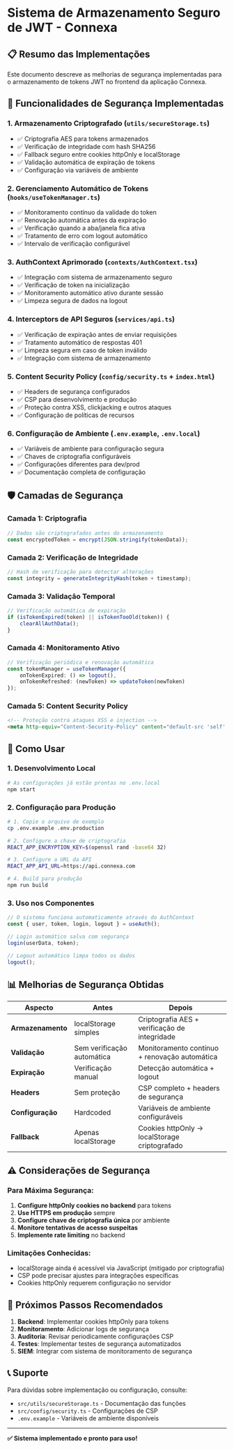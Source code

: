 # Sistema de Armazenamento Seguro de JWT - Connexa

## 📋 Resumo das Implementações

Este documento descreve as melhorias de segurança implementadas para o armazenamento de tokens JWT no frontend da aplicação Connexa.

## 🔐 Funcionalidades de Segurança Implementadas

### 1. **Armazenamento Criptografado** (`utils/secureStorage.ts`)
- ✅ Criptografia AES para tokens armazenados
- ✅ Verificação de integridade com hash SHA256
- ✅ Fallback seguro entre cookies httpOnly e localStorage
- ✅ Validação automática de expiração de tokens
- ✅ Configuração via variáveis de ambiente

### 2. **Gerenciamento Automático de Tokens** (`hooks/useTokenManager.ts`)
- ✅ Monitoramento contínuo da validade do token
- ✅ Renovação automática antes da expiração
- ✅ Verificação quando a aba/janela fica ativa
- ✅ Tratamento de erro com logout automático
- ✅ Intervalo de verificação configurável

### 3. **AuthContext Aprimorado** (`contexts/AuthContext.tsx`)
- ✅ Integração com sistema de armazenamento seguro
- ✅ Verificação de token na inicialização
- ✅ Monitoramento automático ativo durante sessão
- ✅ Limpeza segura de dados na logout

### 4. **Interceptors de API Seguros** (`services/api.ts`)
- ✅ Verificação de expiração antes de enviar requisições
- ✅ Tratamento automático de respostas 401
- ✅ Limpeza segura em caso de token inválido
- ✅ Integração com sistema de armazenamento

### 5. **Content Security Policy** (`config/security.ts` + `index.html`)
- ✅ Headers de segurança configurados
- ✅ CSP para desenvolvimento e produção
- ✅ Proteção contra XSS, clickjacking e outros ataques
- ✅ Configuração de políticas de recursos

### 6. **Configuração de Ambiente** (`.env.example`, `.env.local`)
- ✅ Variáveis de ambiente para configuração segura
- ✅ Chaves de criptografia configuráveis
- ✅ Configurações diferentes para dev/prod
- ✅ Documentação completa de configuração

## 🛡️ Camadas de Segurança

### **Camada 1: Criptografia**
```typescript
// Dados são criptografados antes do armazenamento
const encryptedToken = encrypt(JSON.stringify(tokenData));
```

### **Camada 2: Verificação de Integridade**
```typescript
// Hash de verificação para detectar alterações
const integrity = generateIntegrityHash(token + timestamp);
```

### **Camada 3: Validação Temporal**
```typescript
// Verificação automática de expiração
if (isTokenExpired(token) || isTokenTooOld(token)) {
    clearAllAuthData();
}
```

### **Camada 4: Monitoramento Ativo**
```typescript
// Verificação periódica e renovação automática
const tokenManager = useTokenManager({
    onTokenExpired: () => logout(),
    onTokenRefreshed: (newToken) => updateToken(newToken)
});
```

### **Camada 5: Content Security Policy**
```html
<!-- Proteção contra ataques XSS e injection -->
<meta http-equiv="Content-Security-Policy" content="default-src 'self'; ...">
```

## 🔧 Como Usar

### **1. Desenvolvimento Local**
```bash
# As configurações já estão prontas no .env.local
npm start
```

### **2. Configuração para Produção**
```bash
# 1. Copie o arquivo de exemplo
cp .env.example .env.production

# 2. Configure a chave de criptografia
REACT_APP_ENCRYPTION_KEY=$(openssl rand -base64 32)

# 3. Configure a URL da API
REACT_APP_API_URL=https://api.connexa.com

# 4. Build para produção
npm run build
```

### **3. Uso nos Componentes**
```typescript
// O sistema funciona automaticamente através do AuthContext
const { user, token, login, logout } = useAuth();

// Login automático salva com segurança
login(userData, token);

// Logout automático limpa todos os dados
logout();
```

## 📊 Melhorias de Segurança Obtidas

| **Aspecto** | **Antes** | **Depois** |
|-------------|-----------|------------|
| **Armazenamento** | localStorage simples | Criptografia AES + verificação de integridade |
| **Validação** | Sem verificação automática | Monitoramento contínuo + renovação automática |
| **Expiração** | Verificação manual | Detecção automática + logout |
| **Headers** | Sem proteção | CSP completo + headers de segurança |
| **Configuração** | Hardcoded | Variáveis de ambiente configuráveis |
| **Fallback** | Apenas localStorage | Cookies httpOnly → localStorage criptografado |

## ⚠️ Considerações de Segurança

### **Para Máxima Segurança:**
1. **Configure httpOnly cookies no backend** para tokens
2. **Use HTTPS em produção** sempre
3. **Configure chave de criptografia única** por ambiente
4. **Monitore tentativas de acesso suspeitas**
5. **Implemente rate limiting** no backend

### **Limitações Conhecidas:**
- localStorage ainda é acessível via JavaScript (mitigado por criptografia)
- CSP pode precisar ajustes para integrações específicas
- Cookies httpOnly requerem configuração no servidor

## 🚀 Próximos Passos Recomendados

1. **Backend**: Implementar cookies httpOnly para tokens
2. **Monitoramento**: Adicionar logs de segurança
3. **Auditoria**: Revisar periodicamente configurações CSP
4. **Testes**: Implementar testes de segurança automatizados
5. **SIEM**: Integrar com sistema de monitoramento de segurança

## 📞 Suporte

Para dúvidas sobre implementação ou configuração, consulte:
- `src/utils/secureStorage.ts` - Documentação das funções
- `src/config/security.ts` - Configurações de CSP
- `.env.example` - Variáveis de ambiente disponíveis

---

**✅ Sistema implementado e pronto para uso!**